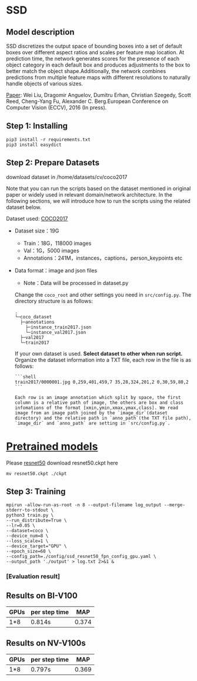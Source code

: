 # SSD
## Model description
SSD discretizes the output space of bounding boxes into a set of default boxes over different aspect ratios and scales per feature map location. At prediction time, the network generates scores for the presence of each object category in each default box and produces adjustments to the box to better match the object shape.Additionally, the network combines predictions from multiple feature maps with different resolutions to naturally handle objects of various sizes.

[Paper](https://arxiv.org/abs/1512.02325):   Wei Liu, Dragomir Anguelov, Dumitru Erhan, Christian Szegedy, Scott Reed, Cheng-Yang Fu, Alexander C. Berg.European Conference on Computer Vision (ECCV), 2016 (In press).
## Step 1: Installing
```
pip3 install -r requirements.txt
pip3 install easydict
```
## Step 2: Prepare Datasets
download dataset in /home/datasets/cv/coco2017

Note that you can run the scripts based on the dataset mentioned in original paper or widely used in relevant domain/network architecture. In the following sections, we will introduce how to run the scripts using the related dataset below.

Dataset used: [COCO2017](<http://images.cocodataset.org/>)

- Dataset size：19G
    - Train：18G，118000 images  
    - Val：1G，5000 images
    - Annotations：241M，instances，captions，person_keypoints etc
- Data format：image and json files
    - Note：Data will be processed in dataset.py

  Change the `coco_root` and other settings you need in `src/config.py`. The directory structure is as follows:

  ```shell
  .
  └─coco_dataset
    ├─annotations
      ├─instance_train2017.json
      └─instance_val2017.json
    ├─val2017
    └─train2017
  ```
  If your own dataset is used. **Select dataset to other when run script.**
      Organize the dataset information into a TXT file, each row in the file is as follows:

      ```shell
      train2017/0000001.jpg 0,259,401,459,7 35,28,324,201,2 0,30,59,80,2
      ```

      Each row is an image annotation which split by space, the first column is a relative path of image, the others are box and class infomations of the format [xmin,ymin,xmax,ymax,class]. We read image from an image path joined by the `image_dir`(dataset directory) and the relative path in `anno_path`(the TXT file path), `image_dir` and `anno_path` are setting in `src/config.py`.
# [Pretrained models](#contents)
Please [resnet50](https://pan.baidu.com/s/1rrhsZqDVmNxR-bCnMPvFIw?pwd=8766) download resnet50.ckpt here
```
mv resnet50.ckpt ./ckpt
```

## Step 3: Training
```
mpirun -allow-run-as-root -n 8 --output-filename log_output --merge-stderr-to-stdout \
python3 train.py \
--run_distribute=True \
--lr=0.05 \
--dataset=coco \
--device_num=8 \
--loss_scale=1 \
--device_target="GPU" \
--epoch_size=60 \
--config_path=./config/ssd_resnet50_fpn_config_gpu.yaml \
--output_path './output' > log.txt 2>&1 &
```
### [Evaluation result]
## Results on BI-V100

| GPUs | per step time  |  MAP  |
|------|--------------  |-------|
|  1*8 |   0.814s       | 0.374 |

## Results on NV-V100s

| GPUs | per step time  |  MAP  |
|------|--------------  |-------|
|  1*8 |   0.797s       | 0.369 |